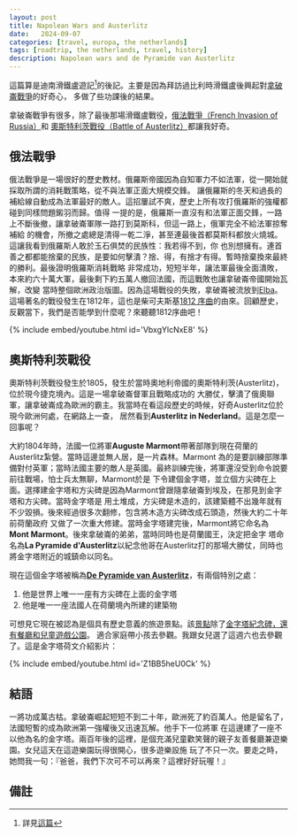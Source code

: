 ```yaml
---
layout: post
title: Napolean Wars and Austerlitz
date:   2024-09-07
categories: [travel, europa, the netherlands]
tags: [roadtrip, the netherlands, travel, history]
description: Napolean wars and de Pyramide van Austerlitz
---
```


這篇算是迪南滑鐵盧遊記[^dinant-post]的後記。主要是因為拜訪過比利時滑鐵盧後興起對[拿破崙戰爭][napolean-wars]的好奇心，
多做了些功課後的結果。

拿破崙戰爭有很多，除了最後那場滑鐵盧戰役，[俄法戰爭（French Invasion of Russia）][france-russia]和
[奧斯特利茨戰役（Battle of Austerlitz）][battle-austerlitz]都讓我好奇。


## 俄法戰爭

俄法戰爭是一場很好的歷史教材。俄羅斯帝國因為自知軍力不如法軍，從一開始就採取所謂的消耗戰策略，從不與法軍正面大規模交鋒。
讓俄羅斯的冬天和過長的補給線自動成為法軍最好的敵人。這招屢試不爽，歷史上所有攻打俄羅斯的強權都碰到同樣問題鎩羽而歸。值得
一提的是，俄羅斯一直沒有和法軍正面交鋒，一路上不斷後撤，讓拿破崙軍隊一路打到莫斯科，但這一路上，俄軍完全不給法軍掠奪補給
的機會，所撤之處總是清得一乾二淨，甚至連最後首都莫斯科都放火燒城。這讓我看到俄羅斯人敢於玉石俱焚的民族性：我若得不到，你
也別想擁有。連首善之都都能捨棄的民族，是要如何擊潰？捨、得，有捨才有得。暫時捨棄換來最終的勝利。最後證明俄羅斯消耗戰略
非常成功，短短半年，讓法軍最後全面潰敗，本來約六十萬大軍，最後剩下約五萬人撤回法國，而這戰敗也讓拿破崙帝國開始瓦解，改變
當時整個歐洲政治版圖。因為這場戰役的失敗，拿破崙被流放到[Elba][elba]。這場著名的戰役發生在1812年，這也是柴可夫斯基[1812
序曲][overture]的由來。回顧歷史，反觀當下，我們是否能學到什麼呢？來聽聽1812序曲吧！

{% include embed/youtube.html id='VbxgYlcNxE8' %}


## 奧斯特利茨戰役

奧斯特利茨戰役發生於1805，發生於當時奧地利帝國的奧斯特利茨(Austerlitz)，位於現今捷克境內。這是一場拿破崙督軍且戰略成功的
大勝仗，擊潰了俄奧聯軍，讓拿破崙成為歐洲的霸主。我當時在看這段歷史的時候，好奇Austerlitz位於現今歐洲何處，在網路上一查，
居然看到**Austerlitz in Nederland**。這是怎麼一回事呢？

大約1804年時，法國一位將軍**Auguste Marmont**帶著部隊到現在荷蘭的Austerlitz紮營。當時這邊並無人居，是一片森林。Marmont
為的是要訓練部隊準備對付英軍；當時法國主要的敵人是英國。最終訓練完後，將軍還沒受到命令說要前往戰場，怕士兵太無聊，Marmont於是
下令建個金字塔，並立個方尖碑在上面。選擇建金字塔和方尖碑是因為Marmont曾跟隨拿破崙到埃及，在那見到金字塔和方尖碑。當時金字塔是
用土堆成，方尖碑是木造的，該建築體不出幾年就有不少毀損。後來經過很多次翻修，包含將木造方尖碑改成石頭造，然後大約二十年前荷蘭政府
又做了一次重大修建。當時金字塔建完後，Marmont將它命名為**Mont Marmont**。後來拿破崙的弟弟，當時同時也是荷蘭國王，決定把金字
塔命名為**La Pyramide d'Austerlitz**以紀念他哥在Austerlitz打的那場大勝仗，同時也將金字塔附近的城鎮命以同名。

現在這個金字塔被稱為[**De Pyramide van Austerlitz**][pyramide]，有兩個特別之處：

1. 他是世界上唯一一座有方尖碑在上面的金字塔
2. 他是唯一一座法國人在荷蘭境內所建的建築物 

可想見它現在被認為是個具有歷史意義的旅遊景點。該[景點][location]除了[金字塔紀念碑，還有餐廳和兒童遊戲公園][austerlitz]。
適合家庭帶小孩去參觀。我跟女兒選了這週六也去參觀了。這是金字塔荷文介紹影片：

{% include embed/youtube.html id='Z1BB5heU0Ck' %}


## 結語

一將功成萬古枯。拿破崙崛起短短不到二十年，歐洲死了約百萬人。他是留名了，法國短暫的成為歐洲第一強權後又迅速瓦解。他手下一位將軍
在這邊建了一座不以他為名的金字塔。兩百年後的這裡，是個充滿兒童歡笑聲的親子友善餐廳兼遊樂園。女兒這天在這遊樂園玩得很開心，很多遊樂設施
玩了不只一次。要走之時，她問我一句：『爸爸，我們下次可不可以再來？這裡好好玩喔！』


## 備註

[^dinant-post]: 詳見[這篇](/posts/dinant-waterloo-trip)


[napolean-wars]: https://en.wikipedia.org/wiki/Napoleonic_Wars
[france-russia]: https://en.wikipedia.org/wiki/French_invasion_of_Russia
[elba]: https://en.wikipedia.org/wiki/Elba
[overture]: https://en.wikipedia.org/wiki/1812_Overture
[battle-austerlitz]: https://en.wikipedia.org/wiki/Battle_of_Austerlitz
[location]: https://maps.app.goo.gl/9fU6CSM2BiwND2uRA
[austerlitz]: https://www.pyramidevanausterlitz.nl/
[pyramide]: https://en.wikipedia.org/wiki/Pyramid_of_Austerlitz